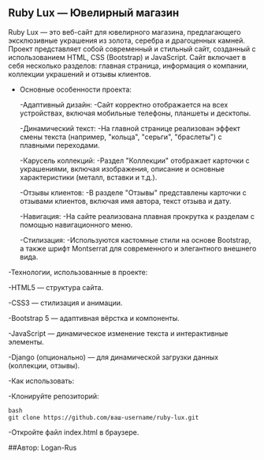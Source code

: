 ## Ruby Lux — Ювелирный магазин

Ruby Lux — это веб-сайт для ювелирного магазина, предлагающего эксклюзивные украшения из золота, серебра и драгоценных камней. 
Проект представляет собой современный и стильный сайт, созданный с использованием HTML, CSS (Bootstrap) и JavaScript. 
Сайт включает в себя несколько разделов: главная страница, информация о компании, коллекции украшений и отзывы клиентов.

- Основные особенности проекта:

  -Адаптивный дизайн:
  -Сайт корректно отображается на всех устройствах, включая мобильные телефоны, планшеты и десктопы.

  -Динамический текст:
  -На главной странице реализован эффект смены текста (например, "кольца", "серьги", "браслеты") с плавными переходами.

  -Карусель коллекций:
  -Раздел "Коллекции" отображает карточки с украшениями, включая изображения, описание и основные характеристики (металл, вставки и т.д.).

  -Отзывы клиентов:
  -В разделе "Отзывы" представлены карточки с отзывами клиентов, включая имя автора, текст отзыва и дату.

  -Навигация:
  -На сайте реализована плавная прокрутка к разделам с помощью навигационного меню.

  -Стилизация:
  -Используются кастомные стили на основе Bootstrap, а также шрифт Montserrat для современного и элегантного внешнего вида.

-Технологии, использованные в проекте:

  -HTML5 — структура сайта.

  -CSS3 — стилизация и анимации.

  -Bootstrap 5 — адаптивная вёрстка и компоненты.

  -JavaScript — динамическое изменение текста и интерактивные элементы.

  -Django (опционально) — для динамической загрузки данных (коллекции, отзывы).

-Как использовать:

  -Клонируйте репозиторий:

    bash
    git clone https://github.com/ваш-username/ruby-lux.git
  -Откройте файл index.html в браузере.

##Автор:
Logan-Rus
